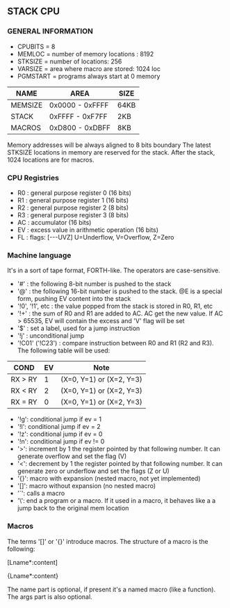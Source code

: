 ## STACK CPU

### GENERAL INFORMATION

- CPUBITS = 8
- MEMLOC = number of memory locations : 8192
- STKSIZE = number of locations: 256
- VARSIZE = area where macro are stored: 1024 loc
- PGMSTART = programs always start at 0 memory

| NAME    | AREA            | SIZE |
|---------|-----------------|------|
| MEMSIZE | 0x0000 - 0xFFFF | 64KB |
| STACK   | 0xFFFF - 0xF7FF | 2KB  |
| MACROS  | 0xD800 - 0xDBFF | 8KB  |

Memory addresses will be always aligned to 8 bits boundary
The latest STKSIZE locations in memory are reserved for the stack.
After the stack, 1024 locations are for macros.

### CPU Registries

- R0 : general purpose register 0 (16 bits)
- R1 : general purpose register 1 (16 bits)
- R2 : general purpose register 2 (8 bits)
- R3 : general purpose register 3 (8 bits)
- AC : accumulator (16 bits)
- EV : excess value in arithmetic operation (16 bits)
- FL : flags: [---UVZ] U=Underflow, V=Overflow, Z=Zero


### Machine language

It's in a sort of tape format, FORTH-like.
The operators are case-sensitive.

- '#' : the following 8-bit number  is pushed to the stack
- '@' : the following 16-bit number is pushed to the stack. @E is a special form, pushing EV content into the stack
- '!0', '!1', etc : the value popped from the stack is stored in R0, R1, etc
- '!+' : the sum of R0 and R1 are added to AC. AC get the new value. If AC > 65535, EV will contain the excess and 'V' flag will be set
- '$' : set a label, used for a jump instruction
- '!j' : unconditional jump
- '!C01' ('!C23') : compare instruction between R0 and R1 (R2 and R3). The following table will be used: 

| COND    | EV  | Note                       |
|---------|-----|----------------------------|
| RX > RY | 1   | (X=0, Y=1) or (X=2, Y=3)   |
| RX < RY | 2   | (X=0, Y=1) or (X=2, Y=3)   |
| RX = RY | 0   | (X=0, Y=1) or (X=2, Y=3)   |

- '!g': conditional jump if ev = 1
- '!l': conditional jump if ev = 2
- '!z': conditional jump if ev = 0
- '!n': conditional jump if ev != 0
- '>': increment by 1 the register pointed by that following number. It can generate overflow and set the flag (V)
- '<': decrement by 1 the register pointed by that following number. It can generate zero or underflow and set the
  flags (Z or U)
- '{}': macro with expansion (nested macro, not yet implemented)
- '[]': macro without expansion (no nested macro)
- '`': calls a macro
- '\\': end a program or a macro. If it used in a macro, it behaves like a a jump back to the original mem location


### Macros

The terms '[]' or '{}' introduce macros.
The structure of a macro is the following:

[Lname*:content]

{Lname*:content}

The name part is optional, if present it's a named macro (like a function).
The args part is also optional.